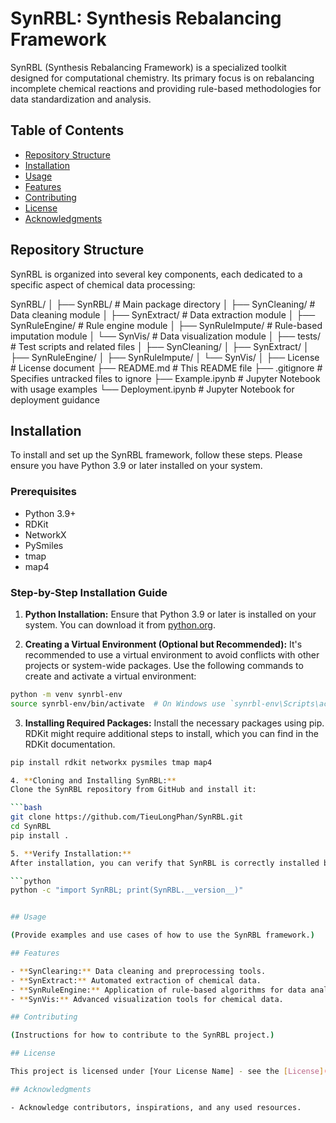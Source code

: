 # SynRBL: Synthesis Rebalancing Framework

SynRBL (Synthesis Rebalancing Framework) is a specialized toolkit designed for computational chemistry. Its primary focus is on rebalancing incomplete chemical reactions and providing rule-based methodologies for data standardization and analysis.

## Table of Contents
- [Repository Structure](#repository-structure)
- [Installation](#installation)
- [Usage](#usage)
- [Features](#features)
- [Contributing](#contributing)
- [License](#license)
- [Acknowledgments](#acknowledgments)

## Repository Structure

SynRBL is organized into several key components, each dedicated to a specific aspect of chemical data processing:

SynRBL/
│
├── SynRBL/ # Main package directory
│ ├── SynCleaning/ # Data cleaning module
│ ├── SynExtract/ # Data extraction module
│ ├── SynRuleEngine/ # Rule engine module
│ ├── SynRuleImpute/ # Rule-based imputation module
│ └── SynVis/ # Data visualization module
│
├── tests/ # Test scripts and related files
│ ├── SynCleaning/ 
│ ├── SynExtract/
│ ├── SynRuleEngine/ 
│ ├── SynRuleImpute/ 
│ └── SynVis/
│
├── License # License document
├── README.md # This README file
├── .gitignore # Specifies untracked files to ignore
├── Example.ipynb # Jupyter Notebook with usage examples
└── Deployment.ipynb # Jupyter Notebook for deployment guidance


## Installation

To install and set up the SynRBL framework, follow these steps. Please ensure you have Python 3.9 or later installed on your system.

### Prerequisites

- Python 3.9+
- RDKit
- NetworkX
- PySmiles
- tmap
- map4

### Step-by-Step Installation Guide

1. **Python Installation:**
  Ensure that Python 3.9 or later is installed on your system. You can download it from [python.org](https://www.python.org/downloads/).

2. **Creating a Virtual Environment (Optional but Recommended):**
  It's recommended to use a virtual environment to avoid conflicts with other projects or system-wide packages. Use the following commands to create and activate a virtual environment:

  ```bash
  python -m venv synrbl-env
  source synrbl-env/bin/activate  # On Windows use `synrbl-env\Scripts\activate`
  ```
  
3. **Installing Required Packages:**
  Install the necessary packages using pip. RDKit might require additional steps to install, which you can find in the RDKit documentation.

  ```bash
  pip install rdkit networkx pysmiles tmap map4

4. **Cloning and Installing SynRBL:**
  Clone the SynRBL repository from GitHub and install it:

  ```bash
  git clone https://github.com/TieuLongPhan/SynRBL.git
  cd SynRBL
  pip install .

5. **Verify Installation:**
  After installation, you can verify that SynRBL is correctly installed by running a simple test or checking the package version.

  ```python
  python -c "import SynRBL; print(SynRBL.__version__)"


## Usage

(Provide examples and use cases of how to use the SynRBL framework.)

## Features

- **SynClearing:** Data cleaning and preprocessing tools.
- **SynExtract:** Automated extraction of chemical data.
- **SynRuleEngine:** Application of rule-based algorithms for data analysis.
- **SynVis:** Advanced visualization tools for chemical data.

## Contributing

(Instructions for how to contribute to the SynRBL project.)

## License

This project is licensed under [Your License Name] - see the [License](LICENSE) file for details.

## Acknowledgments

- Acknowledge contributors, inspirations, and any used resources.
